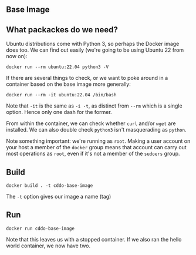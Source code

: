 ## Base Image

## What packackes do we need?

Ubuntu distributions come with Python 3, so perhaps the Docker image does too. We can find out easily (we're going to be using Ubuntu 22 from now on):

```
docker run --rm ubuntu:22.04 python3 -V
```

If there are several things to check, or we want to poke around in a container based on the base image more generally:

```
docker run --rm -it ubuntu:22.04 /bin/bash
```

Note that `-it` is the same as `-i -t`, as distinct from `--rm` which is a single option. Hence only one dash for the former.

From within the container, we can check whether `curl` and/or `wget` are installed. We can also double check `python3` isn't masquerading as `python`.

Note something important: we're running as `root`. Making a user account on your host a member of the `docker` group means that account can carry out most operations as `root`, even if it's not a member of the `sudoers` group.

## Build

```
docker build . -t cddo-base-image
```

The `-t` option gives our image a name (tag)

## Run

```
docker run cddo-base-image
```

Note that this leaves us with a stopped container. If we also ran the hello world container, we now have two.
